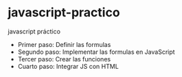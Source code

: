# javascript-practico
javascript práctico
 
- Primer paso: Definir las formulas
- Segundo paso: Implementar las formulas en JavaScript
- Tercer paso: Crear las funciones
- Cuarto paso: Integrar JS con HTML